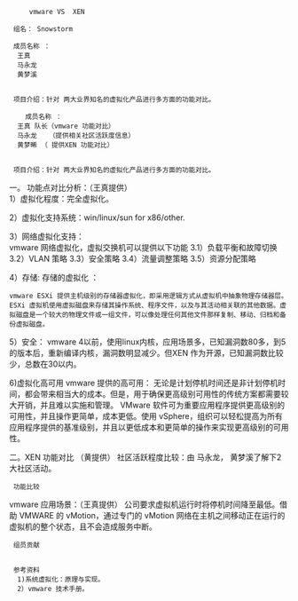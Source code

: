          vmware VS  XEN 
	
	 组名： Snowstorm
     
     成员名称 ：
      王真
      马永龙
      黄梦溪
          
          
     项目介绍：针对 两大业界知名的虚拟化产品进行多方面的功能对比。
  
        成员名称 ：
      王真 队长（vmware 功能对比）
      马永龙   （提供相关社区活跃度信息）
      黄梦晞 （ 提供XEN 功能对比）
          
          
     项目介绍：针对 两大业界知名的虚拟化产品进行多方面的功能对比。
  
 一。    功能点对比分析：（王真提供）   
   1）虚拟化程度：完全虚拟化。

   2）虚拟化支持系统：win/linux/sun for x86/other. 
   
   3）网络虚拟化支持：   
   vmware 网络虚拟化，虚拟交换机可以提供以下功能
     3.1）负载平衡和故障切换
     3.2）VLAN 策略
     3.3）安全策略
     3.4）流量调整策略
     3.5）资源分配策略
     
   4）存储: 
     存储的虚拟化 ：
    
    vmware ESXi 提供主机级别的存储器虚拟化，即采用逻辑方式从虚拟机中抽象物理存储器层。
    ESXi 虚拟机使用虚拟磁盘来存储其操作系统、程序文件，以及与其活动相关联的其他数据。虚拟磁盘是一个较大的物理文件或一组文件，可以像处理任何其他文件那样复制、移动、归档和备份虚拟磁盘。
    
   5）安全：
      vmware 4以前，使用linux内核，应用场景多，已知漏洞数80多，到5的版本后，重新编译内核，漏洞数明显减少。但XEN 作为开源，已知漏洞数比较少，总数在30以内。
     
   6)虚拟化高可用 
      vmware 提供的高可用：
    无论是计划停机时间还是非计划停机时间，都会带来相当大的成本。但是，用于确保更高级别可用性的传统方案都需要较大开销，并且难以实施和管理。 VMware 软件可为重要应用程序提供更高级别的可用性，并且操作更简单，成本更低。使用 vSphere，组织可以轻松提高为所有应用程序提供的基准级别，并且以更低成本和更简单的操作来实现更高级别的可用性。


二。XEN 功能对比 （黄提供）
     社区活跃程度比较：由 马永龙， 黄梦溪了解下2大社区活动。
     
     功能比较
  
    
    
vmware 应用场景：（王真提供）
公司要求虚拟机运行时将停机时间降至最低。借助 VMWARE 的
vMotion，通过专门的 vMotion 网络在主机之间移动正在运行的虚拟机的整个状态，且不会造成服务中断。




     组员贡献 


     参考资料 
      1)系统虚拟化：原理与实现。
      2）vmware 技术手册。
